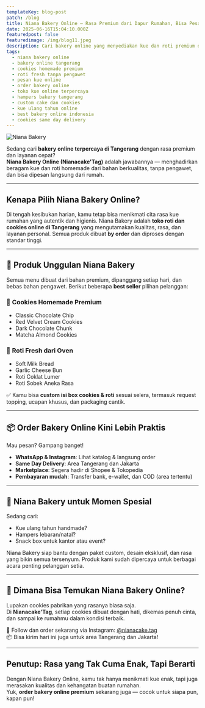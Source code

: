 ```yaml
---
templateKey: blog-post
patch: /blog
title: Niana Bakery Online — Rasa Premium dari Dapur Rumahan, Bisa Pesan Online!
date: 2025-06-16T15:04:10.000Z
featuredpost: false
featuredimage: /img/blog11.jpeg
description: Cari bakery online yang menyediakan kue dan roti premium di Tangerang? Niana Bakery Online hadir dengan cookies dan roti homemade berkualitas, bisa dipesan via WhatsApp, Instagram, dan marketplace.
tags:
  - niana bakery online
  - bakery online tangerang
  - cookies homemade premium
  - roti fresh tanpa pengawet
  - pesan kue online
  - order bakery online
  - toko kue online terpercaya
  - hampers bakery tangerang
  - custom cake dan cookies
  - kue ulang tahun online
  - best bakery online indonesia
  - cookies same day delivery
---
```



![Niana Bakery](/img/blog6.jpeg)

Sedang cari **bakery online terpercaya di Tangerang** dengan rasa premium dan layanan cepat?  
**Niana Bakery Online (Nianacake'Tag)** adalah jawabannya — menghadirkan beragam kue dan roti homemade dari bahan berkualitas, tanpa pengawet, dan bisa dipesan langsung dari rumah.

---

## Kenapa Pilih Niana Bakery Online?

Di tengah kesibukan harian, kamu tetap bisa menikmati cita rasa kue rumahan yang autentik dan higienis. Niana Bakery adalah **toko roti dan cookies online di Tangerang** yang mengutamakan kualitas, rasa, dan layanan personal. Semua produk dibuat **by order** dan diproses dengan standar tinggi.

---

## 🍪 Produk Unggulan Niana Bakery

Semua menu dibuat dari bahan premium, dipanggang setiap hari, dan bebas bahan pengawet. Berikut beberapa **best seller** pilihan pelanggan:

### 🍪 **Cookies Homemade Premium**
- Classic Chocolate Chip  
- Red Velvet Cream Cookies  
- Dark Chocolate Chunk  
- Matcha Almond Cookies  

### 🍞 **Roti Fresh dari Oven**
- Soft Milk Bread  
- Garlic Cheese Bun  
- Roti Coklat Lumer  
- Roti Sobek Aneka Rasa  

✅ Kamu bisa **custom isi box cookies & roti** sesuai selera, termasuk request topping, ucapan khusus, dan packaging cantik.

---

## 📦 Order Bakery Online Kini Lebih Praktis

Mau pesan? Gampang banget!  
- **WhatsApp & Instagram**: Lihat katalog & langsung order  
- **Same Day Delivery**: Area Tangerang dan Jakarta  
- **Marketplace**: Segera hadir di Shopee & Tokopedia  
- **Pembayaran mudah**: Transfer bank, e-wallet, dan COD (area tertentu)

---

## 🎁 Niana Bakery untuk Momen Spesial

Sedang cari:
- Kue ulang tahun handmade?  
- Hampers lebaran/natal?  
- Snack box untuk kantor atau event?  

Niana Bakery siap bantu dengan paket custom, desain eksklusif, dan rasa yang bikin semua tersenyum. Produk kami sudah dipercaya untuk berbagai acara penting pelanggan setia.

---

## 📍 Dimana Bisa Temukan Niana Bakery Online?

Lupakan cookies pabrikan yang rasanya biasa saja.  
Di **Nianacake'Tag**, setiap cookies dibuat dengan hati, dikemas penuh cinta, dan sampai ke rumahmu dalam kondisi terbaik.

📲 Follow dan order sekarang via Instagram: [@nianacake.tag](https://instagram.com/nianacake.tag)  
📦 Bisa kirim hari ini juga untuk area Tangerang dan Jakarta!

---

## Penutup: Rasa yang Tak Cuma Enak, Tapi Berarti

Dengan Niana Bakery Online, kamu tak hanya menikmati kue enak, tapi juga merasakan kualitas dan kehangatan buatan rumahan.  
Yuk, **order bakery online premium** sekarang juga — cocok untuk siapa pun, kapan pun!

